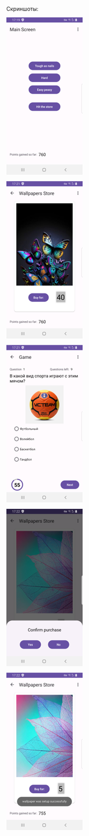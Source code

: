 Скриншоты:

![](Screenshot_20230615_171952.png)


![](Screenshot_20230615_172119.png)


![](Screenshot_20230615_172153.png)


![](Screenshot_20230615_172247.png)


![](Screenshot_20230615_172309.png)
